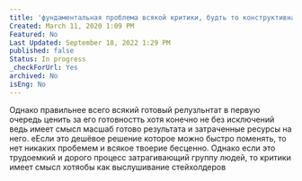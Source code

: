 ```yaml
---
title: 'фундаментальная проблема всякой критики, будть то конструктивная или не очнеь — отторжение готового результата и его оттягивание.'
Created: March 11, 2020 1:09 PM
Featured: No
Last Updated: September 18, 2022 1:29 PM
published: false
Status: In progress
_checkForUrl: Yes
archived: No
isEng: No
---
```


Однако правильнее всего всякий готовый релузльнтат в первую очередь ценить за его готовностть хотя конечно не без исключений ведь имеет смысл масшаб готово результата и затраченные ресурсы на него. еЕсли это дешёвое решение которое можно быстро поменять, то нет никаких пробемем и всякое твоерие бесценно. Однако если это трудоемкий и дорого процесс затрагивающий группу людей, то критики имеет смысл хотяобы как выслушивание стейхолдеров